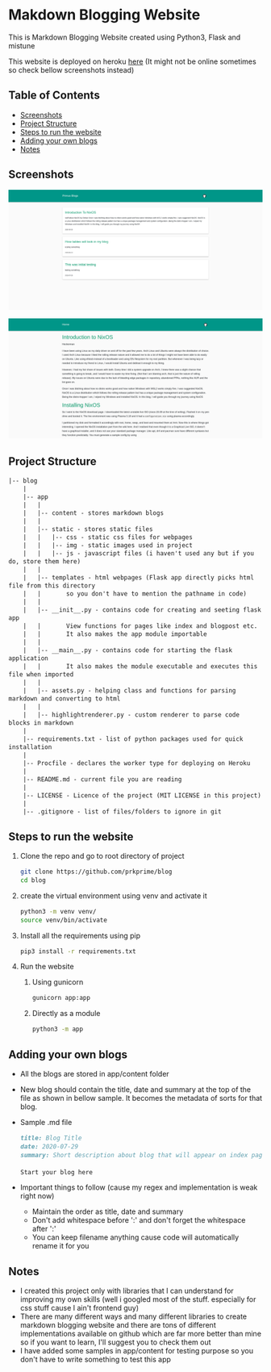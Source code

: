 # Makdown Blogging Website

This is Markdown Blogging Website created using Python3, Flask and mistune

This website is deployed on heroku [here](https://prk-blogs.herokuapp.com) (It might not be online sometimes so check bellow screenshots instead)

## Table of Contents

- [Screenshots](#screenshots)
- [Project Structure](#project-structure)
- [Steps to run the website](#steps-to-run-the-website)
- [Adding your own blogs](#adding-your-own-blogs)
- [Notes](#notes)

## Screenshots

![Index Page screenshot](https://raw.githubusercontent.com/prkprime/blog/master/app/static/img/index-screenshot.png)

![Blog Page Screenshot](https://raw.githubusercontent.com/prkprime/blog/master/app/static/img/blogpage-screenshot.png)

## Project Structure

```
|-- blog
    |
    |-- app
    |   |
    |   |-- content - stores markdown blogs
    |   |
    |   |-- static - stores static files
    |   |   |-- css - static css files for webpages
    |   |   |-- img - static images used in project
    |   |   |-- js - javascript files (i haven't used any but if you do, store them here)
    |   |
    |   |-- templates - html webpages (Flask app directly picks html file from this directory
    |   |       so you don't have to mention the pathname in code)
    |   |
    |   |-- __init__.py - contains code for creating and seeting flask app
    |   |       View functions for pages like index and blogpost etc.
    |   |       It also makes the app module importable
    |   |
    |   |-- __main__.py - contains code for starting the flask application
    |   |       It also makes the module executable and executes this file when imported
    |   |
    |   |-- assets.py - helping class and functions for parsing markdown and converting to html
    |   |
    |   |-- highlightrenderer.py - custom renderer to parse code blocks in markdown
    |
    |-- requirements.txt - list of python packages used for quick installation
    |
    |-- Procfile - declares the worker type for deploying on Heroku
    |
    |-- README.md - current file you are reading
    |
    |-- LICENSE - Licence of the project (MIT LICENSE in this project)
    |
    |-- .gitignore - list of files/folders to ignore in git
```


## Steps to run the website

1. Clone the repo and go to root directory of project

    ```bash
    git clone https://github.com/prkprime/blog
    cd blog
    ```

2. create the virtual environment using venv and activate it

    ```bash
    python3 -m venv venv/
    source venv/bin/activate
    ```

3. Install all the requirements using pip

    ```bash
    pip3 install -r requirements.txt
    ```

4. Run the website

    1. Using gunicorn

        ```bash
        gunicorn app:app
        ```

    2. Directly as a module

        ```bash
        python3 -m app
        ```

## Adding your own blogs

- All the blogs are stored in app/content folder
- New blog should contain the title, date and summary at the top of the file as shown in bellow sample. It becomes the metadata of sorts for that blog.
- Sample .md file

    ```md
    title: Blog Title
    date: 2020-07-29
    summary: Short description about blog that will appear on index page

    Start your blog here
    ```

- Important things to follow (cause my regex and implementation is weak right now)
    - Maintain the order as title, date and summary
    - Don't add whitespace before ':' and don't forget the whitespace after ':'
    - You can keep filename anything cause code will automatically rename it for you

## Notes

- I created this project only with libraries that I can understand for improving my own skills (well i googled most of the stuff. especially for css stuff cause I ain't frontend guy)
- There are many different ways and many different libraries to create markdown blogging website and there are tons of different implementations available on github which are far more better than mine so if you want to learn, I'll suggest you to check them out
- I have added some samples in app/content for testing purpose so you don't have to write something to test this app